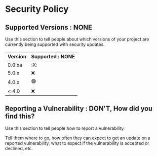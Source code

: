 # Security Policy

## Supported Versions : NONE

Use this section to tell people about which versions of your project are
currently being supported with security updates.

| Version | Supported   : NONE |
| ------- | ------------------ |
| 0.0.xa  | :X:                |
| 5.0.x   | :x:                |
| 4.0.x   | :green_circle:     |
| < 4.0   | :x:                |

## Reporting a Vulnerability :  DON'T, How did you find this?

Use this section to tell people how to report a vulnerability.

Tell them where to go, how often they can expect to get an update on a
reported vulnerability, what to expect if the vulnerability is accepted or
declined, etc.
